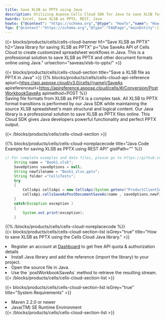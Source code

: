 ```yaml
---
title: Save XLSB as PPTX using Java 
description: Utilizing Aspose.Cells Cloud SDK for Java to save XLSB format file as PPTX format file. 
kwords: Excel, Save XLSB as PPTX, REST, Java
howto: {"@context": "https://schema.org","@type": "HowTo","name": "How to save XLSB as PPTX using the Cells Cloud Java library.","description": "How to save XLSB as PPTX using the Cells Cloud Java library.","image": {"@type": "ImageObject"},"url": "/java/saveas/xlsb-to-pptx/","step": [{ "@type": "HowToStep","name": "How to save XLSB as PPTX using the Cells Cloud Java library. step 1", "image": {"@type": "ImageObject",},"url": "/java/saveas/xlsb-to-pptx/","text": "Register an account at <a href='https://dashboard.aspose.cloud/'>Dashboard</a> to get free API quota & authorization details",},{ "@type": "HowToStep","name": "How to save XLSB as PPTX using the Cells Cloud Java library. step 1", "image": {"@type": "ImageObject",},"url": "/java/saveas/xlsb-to-pptx/","text": "Install Java library and add the reference (import the library) to your project.",},{ "@type": "HowToStep","name": "How to save XLSB as PPTX using the Cells Cloud Java library. step 1", "image": {"@type": "ImageObject",},"url": "/java/saveas/xlsb-to-pptx/","text": "Open the source file in Java.",},{ "@type": "HowToStep","name": "How to save XLSB as PPTX using the Cells Cloud Java library. step 1", "image": {"@type": "ImageObject",},"url": "/java/saveas/xlsb-to-pptx/","text": "Use the `postWorkbookSaveAs` method to retrieve the resulting stream.",}, ],"supply": {"@type": "HowToSupply","name": "document"},"tool": [{"@type": "HowToTool","name": "IntelliJ IDEA, Visual Studio Code, Eclipse"},{"@type": "HowToTool","name": "Aspose Cells"}],"totalTime": "PT6M"}
fqa: {"@context":"https://schema.org","@type":"FAQPage","mainEntity":[{"@type":"Question","name":"Why save file as other formats file in C# using REST API?","acceptedAnswer":{"@type":"Answer","text":"Documents are encoded in many ways, and some files may be incompatible with the software you use. To open and read such files, just save them as appropriate file formats.<br/><ol><li>Install .NET SDK and add the reference (import the library) to your project.</li><li>Open the source file in C# using REST API.</li><li>Call the PostWorkbookSaveAsRequest() method, passing an output filename with required extension.</li><li>Get the result of save as a separate file.</li></ol>"}},{"@type":"Question","name":"What file formats can I save as with your C# library?","acceptedAnswer":{"@type":"Answer","text":"We support a variety of file formats for conversion using .NET library, including XLSX, Excel, xls , PDF, CSV, HTML, Markdown, XML, PNG, JPG, TIFF, Json, TXT and many more."}},{"@type":"Question","name":"What is the maximum allowed file size for conversion using this .NET library?","acceptedAnswer":{"@type":"Answer","text":"There are no file size limits for format conversions using .NET library."}}]}
---
```



{{< blocks/products/cells/cells-cloud-banner h1="Save XLSB as PPTX" h2="Java library for saving XLSB as PPTX" p="Use SaveAs API of Cells Cloud to create customized spreadsheet workflows in Java. This is a professional solution to save XLSB as PPTX and other document formats online using Java." urlsection="saveas/xlsb-to-pptx/" >}}

{{< blocks/products/cells/cells-cloud-section  title="Save a XLSB file as PPTX in Java" >}}
{{% blocks/products/cells/cells-cloud-api-reference  apiurl=https://api.aspose.cloud/v3.0/cells/{name}/SaveAs  apireferenceurl=https://apireference.aspose.cloud/cells/#/Conversion/PostWorkbookSaveAs  apimethod=POST %}}
<br/>
Saving file formats from XLSB as PPTX is a complex task. All XLSB to PPTX format transitions is performed by our Java SDK while maintaining the source XLSB spreadsheet's main structural and logical content. Our Java library is a professional solution to save XLSB as PPTX files online. This Cloud SDK gives Java developers powerful functionality and perfect PPTX output.

{{< /blocks/products/cells/cells-cloud-section >}}

{{% blocks/products/cells/cells-cloud-noreplacecode title="Java Code Example for saving XLSB as PPTX using REST API" gistPath="" %}}
  
```java
// For complete examples and data files, please go to https://github.com/aspose-cells-cloud/aspose-cells-cloud-java/
    String name = "Book1.xlsb";
    SaveOptions saveOptions = null;
    String newfilename = "Book1_xlsx.pptx";
    String folder ="CellsTests";
    try 
    {
        CellsApi cellsApi = new CellsApi(System.getenv("ProductClientId"), System.getenv("ProductClientSecret"));
        cellsApi.cellsSaveAsPostDocumentSaveAs(name , saveOptions,newfilename,false,false,folder,null,null,null,true);                       
    }
    catch(Exception exception )
    {
        System.out.print(exception);
    }
```
  
{{% /blocks/products/cells/cells-cloud-noreplacecode  %}}
<br/>
{{< blocks/products/cells/cells-cloud-section-list isGrey="true"  title="How to save XLSB as PPTX using the Cells Cloud Java library." >}}
<li>Register an account at <a href="https://dashboard.aspose.cloud/">Dashboard</a> to get free API quota & authorization details</li>
<li>Install Java library and add the reference (import the library) to your project.</li>
<li>Open the source file in Java.</li>
<li>Use the `postWorkbookSaveAs` method to retrieve the resulting stream.</li>
{{< /blocks/products/cells/cells-cloud-section-list >}}

{{< blocks/products/cells/cells-cloud-section-list isGrey="true"  title="System Requirements" >}}
<li>Maven 2.2.0 or newer</li>
<li>Java(TM) SE Runtime Environment</li>
{{< /blocks/products/cells/cells-cloud-section-list >}}
